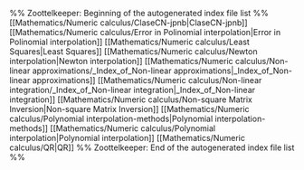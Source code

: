 %% Zoottelkeeper: Beginning of the autogenerated index file list  %%
 [[Mathematics/Numeric calculus/ClaseCN-jpnb|ClaseCN-jpnb]]
 [[Mathematics/Numeric calculus/Error in Polinomial interpolation|Error in Polinomial interpolation]]
 [[Mathematics/Numeric calculus/Least Squares|Least Squares]]
 [[Mathematics/Numeric calculus/Newton interpolation|Newton interpolation]]
 [[Mathematics/Numeric calculus/Non-linear approximations/_Index_of_Non-linear approximations|_Index_of_Non-linear approximations]]
 [[Mathematics/Numeric calculus/Non-linear integration/_Index_of_Non-linear integration|_Index_of_Non-linear integration]]
 [[Mathematics/Numeric calculus/Non-square Matrix Inversion|Non-square Matrix Inversion]]
 [[Mathematics/Numeric calculus/Polynomial interpolation-methods|Polynomial interpolation-methods]]
 [[Mathematics/Numeric calculus/Polynomial interpolation|Polynomial interpolation]]
 [[Mathematics/Numeric calculus/QR|QR]]
%% Zoottelkeeper: End of the autogenerated index file list  %%
